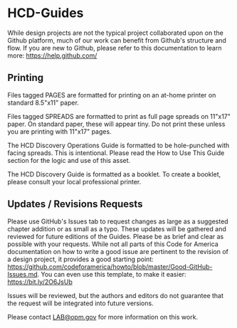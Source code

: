 # HCD-Guides

While design projects are not the typical project collaborated upon on the Github platform, much of our work can benefit from Github's structure and flow. If you are new to Github, please refer to this documentation to learn more: https://help.github.com/

## Printing
Files tagged PAGES are formatted for printing on an at-home printer on standard 8.5"x11" paper. 

Files tagged SPREADS are formatted to print as full page spreads on 11"x17" paper. On standard paper, these will appear tiny. Do not print these unless you are printing with 11"x17" pages. 

The HCD Discovery Operations Guide is formatted to be hole-punched with facing spreads. This is intentional. Please read the How to Use This Guide section for the logic and use of this asset.  

The HCD Discovery Guide is formatted as a booklet. To create a booklet, please consult your local professional printer.

## Updates / Revisions Requests

Please use GitHub's Issues tab to request changes as large as a suggested chapter addition or as small as a typo. These updates will be gathered and reviewed for future editions of the Guides. Please be as brief and clear as possible with your requests. While not all parts of this Code for America documentation on how to write a good issue are pertinent to the revision of a design project, it provides a good starting point: https://github.com/codeforamerica/howto/blob/master/Good-GitHub-Issues.md. You can even use this template, to make it easier: https://bit.ly/2O6JsUb

Issues will be reviewed, but the authors and editors do not guarantee that the request will be integrated into future versions. 

Please contact LAB@opm.gov for more information on this work.
